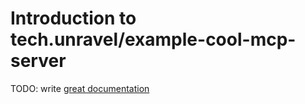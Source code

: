 # Introduction to tech.unravel/example-cool-mcp-server

TODO: write [great documentation](http://jacobian.org/writing/what-to-write/)
